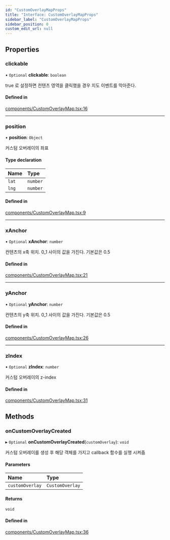 ```yaml
---
id: "CustomOverlayMapProps"
title: "Interface: CustomOverlayMapProps"
sidebar_label: "CustomOverlayMapProps"
sidebar_position: 0
custom_edit_url: null
---
```


## Properties

### clickable

• `Optional` **clickable**: `boolean`

true 로 설정하면 컨텐츠 영역을 클릭했을 경우 지도 이벤트를 막아준다.

#### Defined in

[components/CustomOverlayMap.tsx:16](https://github.com/JaeSeoKim/react-kakao-maps/blob/2648067/src/components/CustomOverlayMap.tsx#L16)

___

### position

• **position**: `Object`

커스텀 오버레이의 좌표

#### Type declaration

| Name | Type |
| :------ | :------ |
| `lat` | `number` |
| `lng` | `number` |

#### Defined in

[components/CustomOverlayMap.tsx:9](https://github.com/JaeSeoKim/react-kakao-maps/blob/2648067/src/components/CustomOverlayMap.tsx#L9)

___

### xAnchor

• `Optional` **xAnchor**: `number`

컨텐츠의 x축 위치. 0_1 사이의 값을 가진다. 기본값은 0.5

#### Defined in

[components/CustomOverlayMap.tsx:21](https://github.com/JaeSeoKim/react-kakao-maps/blob/2648067/src/components/CustomOverlayMap.tsx#L21)

___

### yAnchor

• `Optional` **yAnchor**: `number`

컨텐츠의 y축 위치. 0_1 사이의 값을 가진다. 기본값은 0.5

#### Defined in

[components/CustomOverlayMap.tsx:26](https://github.com/JaeSeoKim/react-kakao-maps/blob/2648067/src/components/CustomOverlayMap.tsx#L26)

___

### zIndex

• `Optional` **zIndex**: `number`

커스텀 오버레이의 z-index

#### Defined in

[components/CustomOverlayMap.tsx:31](https://github.com/JaeSeoKim/react-kakao-maps/blob/2648067/src/components/CustomOverlayMap.tsx#L31)

## Methods

### onCustomOverlayCreated

▸ `Optional` **onCustomOverlayCreated**(`customOverlay`): `void`

커스텀 오버레이를 생성 후 해당 객체를 가지고 callback 함수를 실행 시켜줌

#### Parameters

| Name | Type |
| :------ | :------ |
| `customOverlay` | `CustomOverlay` |

#### Returns

`void`

#### Defined in

[components/CustomOverlayMap.tsx:36](https://github.com/JaeSeoKim/react-kakao-maps/blob/2648067/src/components/CustomOverlayMap.tsx#L36)
